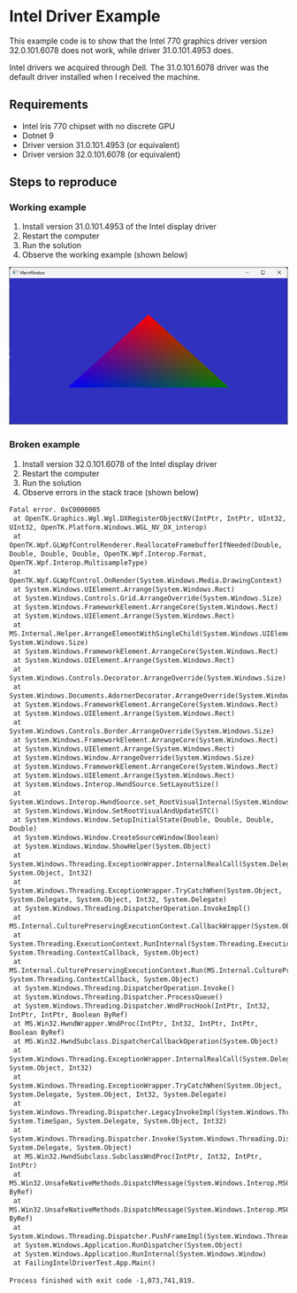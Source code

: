 # Intel Driver Example

This example code is to show that the Intel 770 graphics driver version 32.0.101.6078
does not work, while driver 31.0.101.4953 does.

Intel drivers we acquired through Dell. The 31.0.101.6078 driver was the default driver installed
when I received the machine.

## Requirements

- Intel Iris 770 chipset with no discrete GPU
- Dotnet 9
- Driver version 31.0.101.4953 (or equivalent)
- Driver version 32.0.101.6078 (or equivalent)

## Steps to reproduce

### Working example

1. Install version 31.0.101.4953 of the Intel display driver
1. Restart the computer
1. Run the solution
1. Observe the working example (shown below)

![image](working.png)

### Broken example

1. Install version 32.0.101.6078 of the Intel display driver
1. Restart the computer
1. Run the solution
1. Observe errors in the stack trace (shown below)

```
Fatal error. 0xC0000005
 at OpenTK.Graphics.Wgl.Wgl.DXRegisterObjectNV(IntPtr, IntPtr, UInt32, UInt32, OpenTK.Platform.Windows.WGL_NV_DX_interop)
 at OpenTK.Wpf.GLWpfControlRenderer.ReallocateFramebufferIfNeeded(Double, Double, Double, Double, OpenTK.Wpf.Interop.Format, OpenTK.Wpf.Interop.MultisampleType)
 at OpenTK.Wpf.GLWpfControl.OnRender(System.Windows.Media.DrawingContext)
 at System.Windows.UIElement.Arrange(System.Windows.Rect)
 at System.Windows.Controls.Grid.ArrangeOverride(System.Windows.Size)
 at System.Windows.FrameworkElement.ArrangeCore(System.Windows.Rect)
 at System.Windows.UIElement.Arrange(System.Windows.Rect)
 at MS.Internal.Helper.ArrangeElementWithSingleChild(System.Windows.UIElement, System.Windows.Size)
 at System.Windows.FrameworkElement.ArrangeCore(System.Windows.Rect)
 at System.Windows.UIElement.Arrange(System.Windows.Rect)
 at System.Windows.Controls.Decorator.ArrangeOverride(System.Windows.Size)
 at System.Windows.Documents.AdornerDecorator.ArrangeOverride(System.Windows.Size)
 at System.Windows.FrameworkElement.ArrangeCore(System.Windows.Rect)
 at System.Windows.UIElement.Arrange(System.Windows.Rect)
 at System.Windows.Controls.Border.ArrangeOverride(System.Windows.Size)
 at System.Windows.FrameworkElement.ArrangeCore(System.Windows.Rect)
 at System.Windows.UIElement.Arrange(System.Windows.Rect)
 at System.Windows.Window.ArrangeOverride(System.Windows.Size)
 at System.Windows.FrameworkElement.ArrangeCore(System.Windows.Rect)
 at System.Windows.UIElement.Arrange(System.Windows.Rect)
 at System.Windows.Interop.HwndSource.SetLayoutSize()
 at System.Windows.Interop.HwndSource.set_RootVisualInternal(System.Windows.Media.Visual)
 at System.Windows.Window.SetRootVisualAndUpdateSTC()
 at System.Windows.Window.SetupInitialState(Double, Double, Double, Double)
 at System.Windows.Window.CreateSourceWindow(Boolean)
 at System.Windows.Window.ShowHelper(System.Object)
 at System.Windows.Threading.ExceptionWrapper.InternalRealCall(System.Delegate, System.Object, Int32)
 at System.Windows.Threading.ExceptionWrapper.TryCatchWhen(System.Object, System.Delegate, System.Object, Int32, System.Delegate)
 at System.Windows.Threading.DispatcherOperation.InvokeImpl()
 at MS.Internal.CulturePreservingExecutionContext.CallbackWrapper(System.Object)
 at System.Threading.ExecutionContext.RunInternal(System.Threading.ExecutionContext, System.Threading.ContextCallback, System.Object)
 at MS.Internal.CulturePreservingExecutionContext.Run(MS.Internal.CulturePreservingExecutionContext, System.Threading.ContextCallback, System.Object)
 at System.Windows.Threading.DispatcherOperation.Invoke()
 at System.Windows.Threading.Dispatcher.ProcessQueue()
 at System.Windows.Threading.Dispatcher.WndProcHook(IntPtr, Int32, IntPtr, IntPtr, Boolean ByRef)
 at MS.Win32.HwndWrapper.WndProc(IntPtr, Int32, IntPtr, IntPtr, Boolean ByRef)
 at MS.Win32.HwndSubclass.DispatcherCallbackOperation(System.Object)
 at System.Windows.Threading.ExceptionWrapper.InternalRealCall(System.Delegate, System.Object, Int32)
 at System.Windows.Threading.ExceptionWrapper.TryCatchWhen(System.Object, System.Delegate, System.Object, Int32, System.Delegate)
 at System.Windows.Threading.Dispatcher.LegacyInvokeImpl(System.Windows.Threading.DispatcherPriority, System.TimeSpan, System.Delegate, System.Object, Int32)
 at System.Windows.Threading.Dispatcher.Invoke(System.Windows.Threading.DispatcherPriority, System.Delegate, System.Object)
 at MS.Win32.HwndSubclass.SubclassWndProc(IntPtr, Int32, IntPtr, IntPtr)
 at MS.Win32.UnsafeNativeMethods.DispatchMessage(System.Windows.Interop.MSG ByRef)
 at MS.Win32.UnsafeNativeMethods.DispatchMessage(System.Windows.Interop.MSG ByRef)
 at System.Windows.Threading.Dispatcher.PushFrameImpl(System.Windows.Threading.DispatcherFrame)
 at System.Windows.Application.RunDispatcher(System.Object)
 at System.Windows.Application.RunInternal(System.Windows.Window)
 at FailingIntelDriverTest.App.Main()

Process finished with exit code -1,073,741,819.
```
